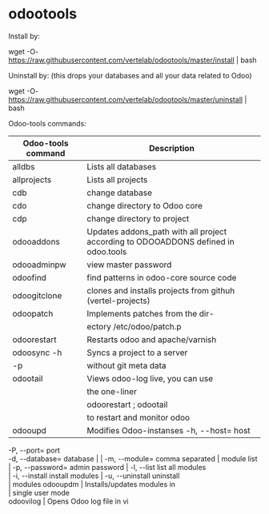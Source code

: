 # odootools


Install by:


wget -O- https://raw.githubusercontent.com/vertelab/odootools/master/install | bash


Uninstall by: (this drops your databases and all your data related to Odoo)

wget -O- https://raw.githubusercontent.com/vertelab/odootools/master/uninstall | bash


Odoo-tools commands:

Odoo-tools command |Description
--- | --- 
 alldbs                    | Lists all databases             
 allprojects               | Lists all projects              
 cdb                       | change database                 
 cdo                       | change directory to Odoo core   
 cdp                       | change directory to project     
 odooaddons                | Updates addons_path with all project according to ODOOADDONS defined in odoo.tools           
 odooadminpw               | view master password            
 odoofind <pattern>        | find patterns in odoo-core source code                     
 odoogitclone <project>    | clones and installs projects from githuh (vertel-projects)   
 odoopatch                 | Implements patches from the dir-
                           | ectory /etc/odoo/patch.p        
 odoorestart               | Restarts odoo and apache/varnish 
 odoosync -h <host>        | Syncs a project to a server      
          -p <project>     | without git meta data           
 odootail                  | Views odoo-log live, you can use
                           | the one-liner                   
                           | odoorestart ; odootail          
                           | to restart and monitor odoo     
|odooupd                   | Modifies Odoo-instanses  -h, --host=	host 
-P, --port=	port               
-d, --database=	database       |
                           |  -m, --module=	comma separated
                           |                  module list    
                           |  -p, --password=	admin password 
                           |  -l, --list	list all modules   
                           |  -i, --install	install modules
                           |  -u, --uninstall	uninstall      
                           |                         modules 
 odooupdm <database>       | Installs/updates modules in     
          <modulelist>     | single user mode                
 odoovilog                 | Opens Odoo log file in vi       
 
